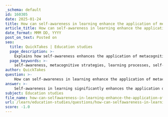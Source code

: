 ```yaml
---
_schema: default
id: 160305
date: 2025-01-24
title: How can self-awareness in learning enhance the application of metacognitive strategies?
article_title: How can self-awareness in learning enhance the application of metacognitive strategies?
date_format: MMM DD, YYYY
post_on_text: Posted on
seo:
  title: QuickTakes | Education studies
  page_description: >-
    Explains how self-awareness enhances the application of metacognitive strategies in learning, including understanding learning processes, self-assessment, progress monitoring, reflection, and emotional regulation.
  page_keywords: >-
    self-awareness, metacognitive strategies, learning processes, self-assessment, monitoring progress, reflection, emotional regulation, cognitive processes, learning styles, study techniques, academic performance, personal growth
author: QuickTakes
question: >-
    How can self-awareness in learning enhance the application of metacognitive strategies?
answer: >-
    Self-awareness in learning significantly enhances the application of metacognitive strategies by enabling learners to better understand their own cognitive processes, strengths, and weaknesses. Here’s how self-awareness contributes to effective metacognition:\n\n1. **Understanding Learning Processes**: Self-awareness allows learners to recognize how they think and learn. This understanding is crucial for applying metacognitive strategies effectively. For instance, a student who is aware of their preferred learning style (visual, auditory, kinesthetic) can tailor their study methods accordingly, leading to more effective planning and goal setting.\n\n2. **Self-Assessment**: With heightened self-awareness, learners can engage in more accurate self-assessment. They can evaluate their comprehension and retention of material, which is a key component of metacognitive strategies. For example, after studying a topic, a self-aware student might reflect on their understanding and identify areas that need further review, thus enhancing their learning outcomes.\n\n3. **Monitoring Progress**: Self-aware learners are better equipped to monitor their progress and adjust their strategies as needed. They can recognize when they are struggling with a concept and take proactive steps to seek help or change their study approach. This ongoing monitoring is essential for effective self-regulation, a core aspect of metacognition.\n\n4. **Reflection and Adaptation**: Self-awareness fosters a habit of reflection, where learners can think critically about their learning experiences. This reflection helps them evaluate the effectiveness of their strategies and adapt them for future tasks. For instance, if a student realizes that a particular study technique is not yielding results, they can experiment with different methods, thereby enhancing their learning process.\n\n5. **Emotional Regulation**: Self-awareness also includes understanding one’s emotions and motivations. Learners who are aware of their emotional responses to learning challenges (such as anxiety or frustration) can develop strategies to manage these feelings, which can improve focus and engagement in the learning process.\n\nIn summary, self-awareness acts as a foundation for effective metacognitive strategies by promoting understanding, self-assessment, progress monitoring, reflection, and emotional regulation. This interplay not only enhances individual learning experiences but also contributes to overall academic performance and personal growth.
subject: Education studies
file_name: how-can-selfawareness-in-learning-enhance-the-application-of-metacognitive-strategies.md
url: /learn/education-studies/questions/how-can-selfawareness-in-learning-enhance-the-application-of-metacognitive-strategies
score: -1.0
---
```


&nbsp;